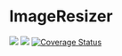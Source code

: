 # ImageResizer

<img src="https://travis-ci.org/teodorpopa/ImageResizer.svg?branch=master" /> <a href="https://codeclimate.com/github/teodorpopa/ImageResizer"><img src="https://codeclimate.com/github/teodorpopa/ImageResizer/badges/gpa.svg" /></a> <a href='https://coveralls.io/github/teodorpopa/ImageResizer?branch=master'><img src='https://coveralls.io/repos/teodorpopa/ImageResizer/badge.svg?branch=master&service=github' alt='Coverage Status' /></a>
